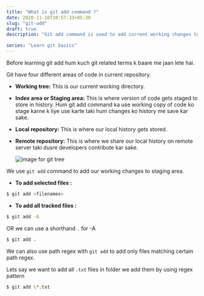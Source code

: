 ```yaml
---
title: "What is git add command ?"
date: 2020-11-16T10:57:33+05:30
slug: "git-add"
draft: true 
description: "Git add command is used to add current working changes to index tree."

series: "Learn git basics"
---
```


Before learning git add hum kuch git related terms k baare me jaan lete hai.

Git have four different areas of code in current repository.

- **Working tree:**
  This is our current working directory.

- **Index area or Staging area:**
  This is where version of code gets staged to store in history. Hum git add
  command ka use working copy of code ko stage karne k liye use karte taki hum
  changes ko history me save kar sake.

- **Local repository:**
  This is where our local history gets stored.

- **Remote repository:**
  This is where we share our local history on remote server taki dusre
  developers contribute kar sake.
  

  ![image for git tree](/images/git-tree.png)


We use `git add` command to add our working changes to staging area.

- **To add selected files :**

```bash
$ git add <filenames> 
```

- **To add all tracked files :**
```bash
$ git add -A 
```

OR we can use a shorthand `.` for -A

```bash
$ git add .
``` 

We can also use path regex with `git add` to add only files matching certain
path regex.

Lets say we want to add all `.txt` files in folder we add them by using regex
pattern

```bash
$ git add \*.txt
```



